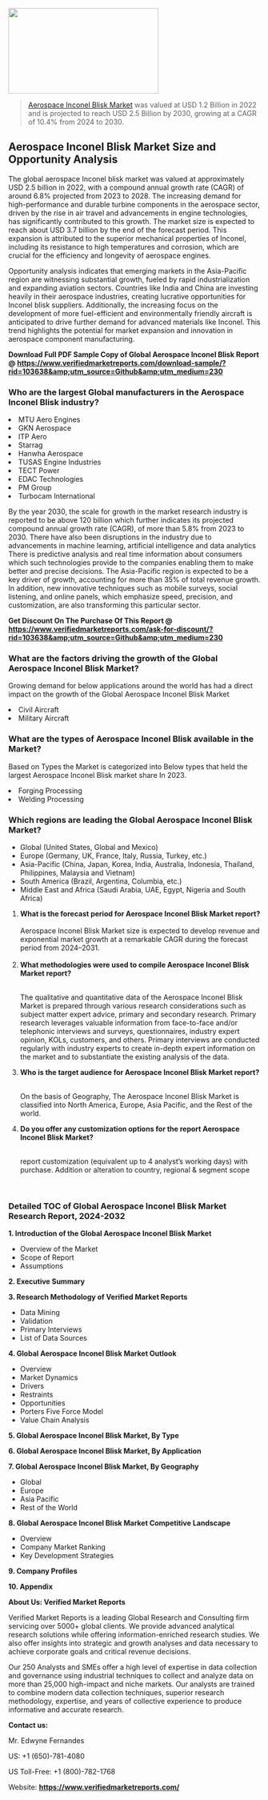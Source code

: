 <img src="https://ffe5etoiles.com/wp-content/uploads/2024/12/MST1-300x171.png" alt="" width="300" height="171" class="alignnone size-medium wp-image-20088" /><blockquote><p><p><a href="https://www.verifiedmarketreports.com/download-sample/?rid=103638&utm_source=Github&utm_medium=230" target="_blank">Aerospace Inconel Blisk Market</a> was valued at USD 1.2 Billion in 2022 and is projected to reach USD 2.5 Billion by 2030, growing at a CAGR of 10.4% from 2024 to 2030.</p></blockquote><p><h2>Aerospace Inconel Blisk Market Size and Opportunity Analysis</h2><p>The global aerospace Inconel blisk market was valued at approximately USD 2.5 billion in 2022, with a compound annual growth rate (CAGR) of around 6.8% projected from 2023 to 2028. The increasing demand for high-performance and durable turbine components in the aerospace sector, driven by the rise in air travel and advancements in engine technologies, has significantly contributed to this growth. The market size is expected to reach about USD 3.7 billion by the end of the forecast period. This expansion is attributed to the superior mechanical properties of Inconel, including its resistance to high temperatures and corrosion, which are crucial for the efficiency and longevity of aerospace engines.</p><p>Opportunity analysis indicates that emerging markets in the Asia-Pacific region are witnessing substantial growth, fueled by rapid industrialization and expanding aviation sectors. Countries like India and China are investing heavily in their aerospace industries, creating lucrative opportunities for Inconel blisk suppliers. Additionally, the increasing focus on the development of more fuel-efficient and environmentally friendly aircraft is anticipated to drive further demand for advanced materials like Inconel. This trend highlights the potential for market expansion and innovation in aerospace component manufacturing.</p></p><p class=""><strong>Download Full PDF Sample Copy of Global Aerospace Inconel Blisk Report @ <a href="https://www.verifiedmarketreports.com/download-sample/?rid=103638&amp;utm_source=Github&amp;utm_medium=230" target="_blank">https://www.verifiedmarketreports.com/download-sample/?rid=103638&amp;utm_source=Github&amp;utm_medium=230</a></strong></p><h3 id="" class="">Who are the largest Global manufacturers in the Aerospace Inconel Blisk industry?</h3><p><li>MTU Aero Engines</li><li> GKN Aerospace</li><li> ITP Aero</li><li> Starrag</li><li> Hanwha Aerospace</li><li> TUSAS Engine Industries</li><li> TECT Power</li><li> EDAC Technologies</li><li> PM Group</li><li> Turbocam International</li></p><div class=""><div class="" dir="" data-message-author-role="" data-message-id="" data-message-model-slug=""><div class=""><div class=""><div class=""><div class="" dir="" data-message-author-role="" data-message-id="" data-message-model-slug=""><div class=""><div class=""><p>By the year 2030, the scale for growth in the market research industry is reported to be above 120 billion which further indicates its projected compound annual growth rate (CAGR), of more than 5.8% from 2023 to 2030. There have also been disruptions in the industry due to advancements in machine learning, artificial intelligence and data analytics There is predictive analysis and real time information about consumers which such technologies provide to the companies enabling them to make better and precise decisions. The Asia-Pacific region is expected to be a key driver of growth, accounting for more than 35% of total revenue growth. In addition, new innovative techniques such as mobile surveys, social listening, and online panels, which emphasize speed, precision, and customization, are also transforming this particular sector.</p><p><strong>Get Discount On The Purchase Of This Report @&nbsp; <a href="https://www.verifiedmarketreports.com/ask-for-discount/?rid=103638&amp;utm_source=Github&amp;utm_medium=230" target="_blank">https://www.verifiedmarketreports.com/ask-for-discount/?rid=103638&amp;utm_source=Github&amp;utm_medium=230</a></strong></p></div></div></div></div></div></div></div></div><h3 id="" class="">What are the factors driving the growth of the Global Aerospace Inconel Blisk Market?</h3><p id="" class="">Growing demand for below applications around the world has had a direct impact on the growth of the Global Aerospace Inconel Blisk Market</p><p id="" class=""><li>Civil Aircraft</li><li> Military Aircraft</li></p><h3 id="" class="">What are the types of Aerospace Inconel Blisk available in the Market?</h3><p id="" class="">Based on Types the Market is categorized into Below types that held the largest Aerospace Inconel Blisk market share In 2023.</p><p id="" class=""><li>Forging Processing</li><li> Welding Processing</li></p><h3 id="" class="">Which regions are leading the Global Aerospace Inconel Blisk Market?</h3><ul><li>Global (United States, Global and Mexico)</li><li>Europe (Germany, UK, France, Italy, Russia, Turkey, etc.)</li><li>Asia-Pacific (China, Japan, Korea, India, Australia, Indonesia, Thailand, Philippines, Malaysia and Vietnam)</li><li>South America (Brazil, Argentina, Columbia, etc.)</li><li>Middle East and Africa (Saudi Arabia, UAE, Egypt, Nigeria and South Africa)</li></ul><p><ol><li><strong>What is the forecast period for Aerospace Inconel Blisk Market report?<br /></strong><br /><span data-sheets-root="1" data-sheets-value="{&quot;1&quot;:2,&quot;2&quot;:&quot;XXXX size is expected to develop revenue and exponential market growth at a remarkable CAGR during the forecast period from 2024&ndash;2030.&quot;}" data-sheets-userformat="{&quot;2&quot;:12674,&quot;4&quot;:{&quot;1&quot;:2,&quot;2&quot;:16776960},&quot;10&quot;:2,&quot;11&quot;:0,&quot;15&quot;:&quot;Arial&quot;,&quot;16&quot;:12}">Aerospace Inconel Blisk Market size is expected to develop revenue and exponential market growth at a remarkable CAGR during the forecast period from 2024&ndash;2031.</span><br /><br /></li><li><strong>What methodologies were used to compile Aerospace Inconel Blisk Market report?<br /><br /></strong><p>The qualitative and quantitative data of the&nbsp;Aerospace Inconel Blisk Market is prepared through various research considerations such as subject matter expert advice, primary and secondary research. Primary research leverages valuable information from face-to-face and/or telephonic interviews and surveys, questionnaires, industry expert opinion, KOLs, customers, and others. Primary interviews are conducted regularly with industry experts to create in-depth expert information on the market and to substantiate the existing analysis of the data.&nbsp;</p></li><li><strong>Who is the target audience for Aerospace Inconel Blisk Market report?<br /><br /></strong><p>On the basis of Geography, The&nbsp;Aerospace Inconel Blisk Market is classified into North America, Europe, Asia Pacific, and the Rest of the world.</p></li><li><strong>Do you offer any customization options for the report Aerospace Inconel Blisk Market?<br /><br /></strong><p>report customization (equivalent up to 4 analyst&rsquo;s working days) with purchase. Addition or alteration to country, regional &amp; segment scope</p><p>&nbsp;</p></li></ol></p><h3 id="" class="">Detailed TOC of Global Aerospace Inconel Blisk Market Research Report, 2024-2032</h3><p id="" class=""><strong>1. Introduction of the Global Aerospace Inconel Blisk Market</strong></p><ul><li>Overview of the Market</li><li>Scope of Report</li><li>Assumptions</li></ul><p id="" class=""><strong>2. Executive Summary</strong></p><p id="" class=""><strong>3. Research Methodology of&nbsp;Verified Market Reports</strong></p><ul><li>Data Mining</li><li>Validation</li><li>Primary Interviews</li><li>List of Data Sources</li></ul><p id="" class=""><strong>4. Global Aerospace Inconel Blisk Market Outlook</strong></p><ul><li>Overview</li><li>Market Dynamics</li><li>Drivers</li><li>Restraints</li><li>Opportunities</li><li>Porters Five Force Model</li><li>Value Chain Analysis</li></ul><p id="" class=""><strong>5. Global Aerospace Inconel Blisk Market, By&nbsp;Type</strong></p><p id="" class=""><strong>6. Global Aerospace Inconel Blisk Market, By Application</strong></p><p id="" class=""><strong>7. Global Aerospace Inconel Blisk Market, By Geography</strong></p><ul><li>Global</li><li>Europe</li><li>Asia Pacific</li><li>Rest of the World</li></ul><p id="" class=""><strong>8. Global Aerospace Inconel Blisk Market Competitive Landscape</strong></p><ul><li>Overview</li><li>Company Market Ranking</li><li>Key Development Strategies</li></ul><p id="" class=""><strong>9. Company Profiles</strong></p><p id="" class=""><strong>10. Appendix</strong></p><p id="" class=""><strong>About Us: Verified Market Reports</strong></p><p id="" class="">Verified Market Reports is a leading Global Research and Consulting firm servicing over 5000+ global clients. We provide advanced analytical research solutions while offering information-enriched research studies. We also offer insights into strategic and growth analyses and data necessary to achieve corporate goals and critical revenue decisions.</p><p id="" class="">Our 250 Analysts and SMEs offer a high level of expertise in data collection and governance using industrial techniques to collect and analyze data on more than 25,000 high-impact and niche markets. Our analysts are trained to combine modern data collection techniques, superior research methodology, expertise, and years of collective experience to produce informative and accurate research.</p><p id="" class=""><strong>Contact us:</strong></p><p id="" class="">Mr. Edwyne Fernandes</p><p id="" class="">US: +1 (650)-781-4080</p><p id="" class="">US Toll-Free: +1 (800)-782-1768</p><p id="" class="">Website: <a target="" data-test-app-aware-link=""><strong>https://www.verifiedmarketreports.com/</strong></a></p>
